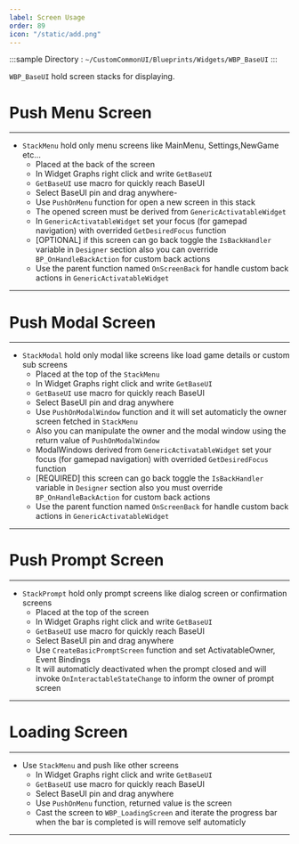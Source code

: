 ```yaml
---
label: Screen Usage
order: 89
icon: "/static/add.png"
---
```



<style>
    .sample {
        text-align: left;
        color: #000000;
        border-radius: 10px;
        background-color: #5f99f5;
        border: 1px solid #1956AF;
        padding-left: 10px;
        padding-top: 20px;
        margin-bottom: 20px;
    }
</style>



:::sample
Directory :  `~/CustomCommonUI/Blueprints/Widgets/WBP_BaseUI`
:::

`WBP_BaseUI` hold screen stacks for displaying.

# Push Menu Screen
---
- `StackMenu` hold only menu screens like MainMenu, Settings,NewGame etc...
   - Placed at the back of the screen 
   - In Widget Graphs right click and write `GetBaseUI`
   - `GetBaseUI` use macro for quickly reach BaseUI
   - Select BaseUI pin and drag anywhere-
   - Use `PushOnMenu` function for open a new screen in this stack
   - The opened screen must be derived from `GenericActivatableWidget`
   - In `GenericActivatableWidget` set your focus (for gamepad navigation) with overrided `GetDesiredFocus` function
   - [OPTIONAL] if this screen can go back toggle the `IsBackHandler` variable in `Designer` section also you can override `BP_OnHandleBackAction` for custom back actions
   - Use the parent function named `OnScreenBack` for handle custom back actions in `GenericActivatableWidget`
---

# Push Modal Screen
---
- `StackModal` hold only modal like screens like load game details or custom sub screens
   - Placed at the top of the `StackMenu`
   - In Widget Graphs right click and write `GetBaseUI`
   - `GetBaseUI` use macro for quickly reach BaseUI
   - Select BaseUI pin and drag anywhere
   - Use `PushOnModalWindow` function and it will set automaticly the owner screen fetched in `StackMenu`
   - Also you can manipulate the owner and the modal window using the return value of `PushOnModalWindow`
   - ModalWindows derived from  `GenericActivatableWidget` set your focus (for gamepad navigation) with overrided `GetDesiredFocus` function
   - [REQUIRED] this screen can go back toggle the `IsBackHandler` variable in `Designer` section also you must override `BP_OnHandleBackAction` for custom back actions
   - Use the parent function named `OnScreenBack` for handle custom back actions in `GenericActivatableWidget`
---

# Push Prompt Screen
---
- `StackPrompt` hold only prompt screens like dialog screen or confirmation screens
   - Placed at the top of the screen
   - In Widget Graphs right click and write `GetBaseUI`
   - `GetBaseUI` use macro for quickly reach BaseUI
   - Select BaseUI pin and drag anywhere
   - Use `CreateBasicPromptScreen` function and set ActivatableOwner, Event Bindings
   - It will automaticly deactivated when the prompt closed and will invoke `OnInteractableStateChange` to inform the owner of prompt screen
---

# Loading Screen
---
- Use `StackMenu` and push like other screens 
   - In Widget Graphs right click and write `GetBaseUI`
   - `GetBaseUI` use macro for quickly reach BaseUI
   - Select BaseUI pin and drag anywhere
   - Use `PushOnMenu` function, returned value is the screen 
   - Cast the screen to `WBP_LoadingScreen` and iterate the progress bar when the bar is completed is will remove self automaticly
---

